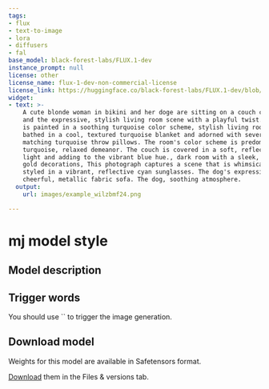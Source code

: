 ```yaml
---
tags:
- flux
- text-to-image
- lora
- diffusers
- fal
base_model: black-forest-labs/FLUX.1-dev
instance_prompt: null
license: other
license_name: flux-1-dev-non-commercial-license
license_link: https://huggingface.co/black-forest-labs/FLUX.1-dev/blob/main/LICENSE.md
widget:
- text: >-
    A cute blonde woman in bikini and her doge are sitting on a couch cuddling
    and the expressive, stylish living room scene with a playful twist. The room
    is painted in a soothing turquoise color scheme, stylish living room scene
    bathed in a cool, textured turquoise blanket and adorned with several
    matching turquoise throw pillows. The room's color scheme is predominantly
    turquoise, relaxed demeanor. The couch is covered in a soft, reflecting
    light and adding to the vibrant blue hue., dark room with a sleek, spherical
    gold decorations, This photograph captures a scene that is whimsically
    styled in a vibrant, reflective cyan sunglasses. The dog's expression is
    cheerful, metallic fabric sofa. The dog, soothing atmosphere.
  output:
    url: images/example_wilzbmf24.png

---
```

# mj model style

<Gallery />


## Model description




## Trigger words

You should use `` to trigger the image generation.


## Download model

Weights for this model are available in Safetensors format.

[Download](/Jovie/Midjourney/tree/main) them in the Files & versions tab.